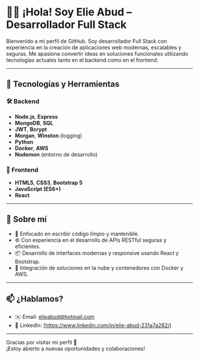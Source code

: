 # 👨‍💻 ¡Hola! Soy Elie Abud – Desarrollador Full Stack

Bienvenido a mi perfil de GitHub. Soy desarrollador Full Stack con experiencia en la creación de aplicaciones web modernas, escalables y seguras. Me apasiona convertir ideas en soluciones funcionales utilizando tecnologías actuales tanto en el backend como en el frontend.

---

## 🚀 Tecnologías y Herramientas

### 🛠 Backend
- **Node.js**, **Express**
- **MongoDB**, **SQL**
- **JWT**, **Bcrypt**
- **Morgan**, **Winston** (logging)
- **Python**
- **Docker**, **AWS**
- **Nodemon** (entorno de desarrollo)

### 🎨 Frontend
- **HTML5**, **CSS3**, **Bootstrap 5**
- **JavaScript (ES6+)**
- **React**

---

## 📌 Sobre mí
- 🎯 Enfocado en escribir código limpio y mantenible.
- ⚙️ Con experiencia en el desarrollo de APIs RESTful seguras y eficientes.
- 📦 Desarrollo de interfaces modernas y responsive usando React y Bootstrap.
- 🧩 Integración de soluciones en la nube y contenedores con Docker y AWS.

---



## 📫 ¿Hablamos?
- ✉️ Email: elieabud@hotmail.com
- 💼 LinkedIn: [https://www.linkedin.com/in/elie-abud-231a7a282/)

---

Gracias por visitar mi perfil 🚀  
¡Estoy abierto a nuevas oportunidades y colaboraciones!
